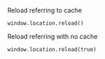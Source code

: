 
Reload referring to cache
```
window.location.reload()
```

Reload referring with no cache
```
window.location.reload(true)
```
